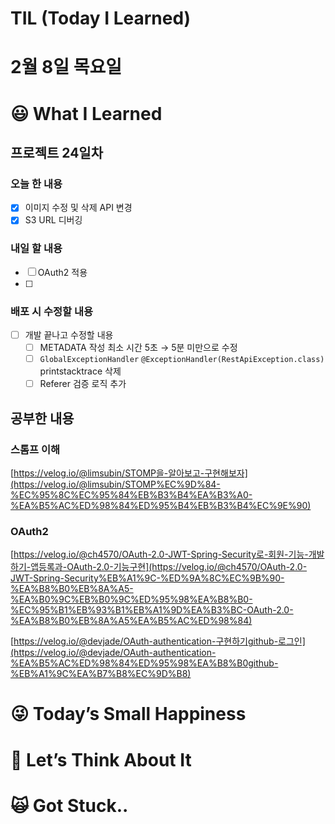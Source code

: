 # TIL (Today I Learned)

# 2월 8일 목요일

# 😃 What I Learned

## 프로젝트 24일차

### 오늘 한 내용

- [x]  이미지 수정 및 삭제 API 변경
- [x]  S3 URL 디버깅

### 내일 할 내용

- [ ]  OAuth2 적용
- [ ]  

### 배포 시 수정할 내용

- [ ]  개발 끝나고 수정할 내용
    - [ ]  METADATA 작성 최소 시간 5초 → 5분 미만으로 수정
    - [ ]  `GlobalExceptionHandler` `@ExceptionHandler(RestApiException.class)` printstacktrace 삭제
    - [ ]  Referer 검증 로직 추가

## 공부한 내용

### 스톰프 이해

[https://velog.io/@limsubin/STOMP을-알아보고-구현해보자](https://velog.io/@limsubin/STOMP%EC%9D%84-%EC%95%8C%EC%95%84%EB%B3%B4%EA%B3%A0-%EA%B5%AC%ED%98%84%ED%95%B4%EB%B3%B4%EC%9E%90)

### OAuth2

[https://velog.io/@ch4570/OAuth-2.0-JWT-Spring-Security로-회원-기능-개발하기-앱등록과-OAuth-2.0-기능구현](https://velog.io/@ch4570/OAuth-2.0-JWT-Spring-Security%EB%A1%9C-%ED%9A%8C%EC%9B%90-%EA%B8%B0%EB%8A%A5-%EA%B0%9C%EB%B0%9C%ED%95%98%EA%B8%B0-%EC%95%B1%EB%93%B1%EB%A1%9D%EA%B3%BC-OAuth-2.0-%EA%B8%B0%EB%8A%A5%EA%B5%AC%ED%98%84)

[https://velog.io/@devjade/OAuth-authentication-구현하기github-로그인](https://velog.io/@devjade/OAuth-authentication-%EA%B5%AC%ED%98%84%ED%95%98%EA%B8%B0github-%EB%A1%9C%EA%B7%B8%EC%9D%B8)

# 😜 Today’s Small Happiness

# 🧐 Let’s Think About It

# 🙀 Got Stuck..